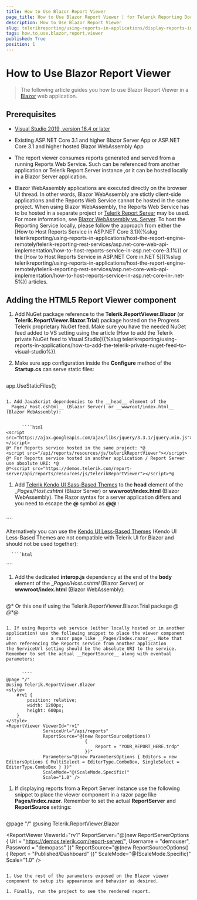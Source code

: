```yaml
---
title: How to Use Blazor Report Viewer
page_title: How to Use Blazor Report Viewer | for Telerik Reporting Documentation
description: How to Use Blazor Report Viewer
slug: telerikreporting/using-reports-in-applications/display-reports-in-applications/web-application/blazor-report-viewer/how-to-use-blazor-report-viewer
tags: how,to,use,blazor,report,viewer
published: True
position: 1
---
```


# How to Use Blazor Report Viewer



> The following article guides you how to use Blazor Report Viewer in a            [Blazor](https://dotnet.microsoft.com/apps/aspnet/web-apps/blazor)            web application.         

## Prerequisites

* [Visual Studio 2019, version 16.4 or later](https://www.visualstudio.com/vs/) 

* Existing ASP.NET Core 3.1 and higher Blazor Server App or ASP.NET Core 3.1 and higher hosted Blazor WebAssembly App             

* The report viewer consumes reports generated and served from a running Reports Web Service.               Such can be referenced from another application or Telerik Report Server instance               ,or it can be hosted locally in a Blazor Server application.              

* Blazor WebAssembly applications are executed directly on the browser UI thread.               In other words, Blazor WebAssembly are stictly client-side applications and the Reports Web Service cannot be hosted in the same project.               When using Blazor WebAssembly, the Reports Web Service has to be hosted in a separate project or                 [Telerik Report Server](https://www.telerik.com/report-server)  may be used.               For more information, see                [Blazor WebAssembly vs. Server](https://www.telerik.com/faqs/blazor-ui/what-is-the-difference-between-blazor-webassembly-vs-server).               To host the Reporting Service locally, please follow the approach from either the [How to Host Reports Service in ASP.NET Core 3.1]({%slug telerikreporting/using-reports-in-applications/host-the-report-engine-remotely/telerik-reporting-rest-services/asp.net-core-web-api-implementation/how-to-host-reports-service-in-asp.net-core-3.1%}) or the [How to Host Reports Service in ASP.NET Core in.NET 5]({%slug telerikreporting/using-reports-in-applications/host-the-report-engine-remotely/telerik-reporting-rest-services/asp.net-core-web-api-implementation/how-to-host-reports-service-in-asp.net-core-in-.net-5%}) articles.             

## Adding the HTML5 Report Viewer component

1. Add NuGet package reference to the __Telerik.ReportViewer.Blazor__ (or __Telerik.ReportViewer.Blazor.Trial__)               package hosted on the Progress Telerik proprietary NuGet feed.               Make sure you have the needed NuGet feed added to VS setting using the article [How to add the Telerik private NuGet feed to Visual Studio]({%slug telerikreporting/using-reports-in-applications/how-to-add-the-telerik-private-nuget-feed-to-visual-studio%}).             

1. Make sure app configuration inside the __Configure__ method of the __Startup.cs__             can serve static files:             

    
      ````c#
app.UseStaticFiles();
````

1. Add JavaScript dependencies to the __head__ element of the               __Pages/_Host.cshtml__ (Blazor Server) or __wwwroot/index.html__ (Blazor WebAssembly):             

    
      ````html
<script src="https://ajax.googleapis.com/ajax/libs/jquery/3.3.1/jquery.min.js"></script>
@* For Reports service hosted in the same project: *@
<script src="/api/reports/resources/js/telerikReportViewer"></script>
@* For Reports service hosted in another application / Report Server use absolute URI: *@
@*<script src="https://demos.telerik.com/report-server/api/reports/resources/js/telerikReportViewer"></script>*@
````

1. Add                [Telerik Kendo UI Sass-Based Themes](https://docs.telerik.com/kendo-ui/styles-and-layout/sass-themes)                to the __head__ element of the               __Pages/_Host.cshtml__ (Blazor Server) or __wwwroot/index.html__ (Blazor WebAssembly).               The Razor syntax for a server application differs and you need to escape the __@__ symbol as __@@__ :             

    
      ````html
<link rel="stylesheet" href="https://unpkg.com/@progress/kendo-theme-default@latest/dist/all.css" />
````

Alternatively you can use the                [Kendo UI Less-Based Themes](https://docs.telerik.com/kendo-ui/styles-and-layout/appearance-styling)                (Kendo UI Less-Based Themes are not compatible with Telerik UI for Blazor and should not be used together):             

    
      ````html
<link href="https://kendo.cdn.telerik.com/ {{site.kendosubsetversion}} /styles/kendo.common.min.css" rel="stylesheet" />
<link href="https://kendo.cdn.telerik.com/ {{site.kendosubsetversion}} /styles/kendo.blueopal.min.css" rel="stylesheet" />
````

1. Add the dedicated __interop.js__ dependency at the end of the __body__ element of the               __Pages/_Host.cshtml__ (Blazor Server) or __wwwroot/index.html__ (Blazor WebAssembly):             

    
      ````
<script src="_content/Telerik.ReportViewer.Blazor/interop.js" defer></script>
@* Or this one if using the Telerik.ReportViewer.Blazor.Trial package *@
@*<script src="_content/Telerik.ReportViewer.Blazor.Trial/interop.js" defer></script>*@
````

1. If using Reports web service (either locally hosted or in another application) use the following snippet to place the viewer component in               a razor page like __Pages/Index.razor__. Note that when referencing the Reports service from another application               the ServiceUrl setting should be the absolute URI to the service. Remember to set the actual __ReportSource__ along with eventual parameters:             

    
      ````
@page "/"
@using Telerik.ReportViewer.Blazor
<style>
    #rv1 {
        position: relative;
        width: 1200px;
        height: 600px;
    }
</style>
<ReportViewer ViewerId="rv1"
              ServiceUrl="/api/reports"
              ReportSource="@(new ReportSourceOptions()
                              {
                                  Report = "YOUR_REPORT_HERE.trdp"
                              })"
              Parameters="@(new ParametersOptions { Editors = new EditorsOptions { MultiSelect = EditorType.ComboBox, SingleSelect = EditorType.ComboBox } })"
              ScaleMode="@(ScaleMode.Specific)"
              Scale="1.0" />
````

1. If displaying reports from a Report Server instance use the following snippet to place the viewer component in               a razor page like __Pages/Index.razor__. Remember to set the actual __ReportServer__             and __ReportSource__ settings:             

    
      ````
@page "/"
@using Telerik.ReportViewer.Blazor
<style>
    #rv1 {
        position: relative;
        width: 1200px;
        height: 600px;
    }
</style>
<ReportViewer ViewerId="rv1"
              ReportServer="@(new ReportServerOptions {  Url = "https://demos.telerik.com/report-server/", Username = "demouser", Password = "demopass" })"
              ReportSource="@(new ReportSourceOptions()
                              {
                                  Report = "Published/Dashboard"
                              })"
              ScaleMode="@(ScaleMode.Specific)"
              Scale="1.0" />
````

1. Use the rest of the parameters exposed on the Blazor viewer component to setup its appearance and behavior as desired.             

1. Finally, run the project to see the rendered report.

